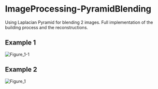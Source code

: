 # ImageProcessing-PyramidBlending

Using Laplacian Pyramid for blending 2 images. 
Full implementation of the building process and the reconstructions.


## Example 1
![Figure_1-1](https://user-images.githubusercontent.com/44048156/62363515-33917200-b528-11e9-855d-03d24bb2b1ed.png)

## Example 2
![Figure_1](https://user-images.githubusercontent.com/44048156/62363517-342a0880-b528-11e9-8137-3d6452387ac3.png)
